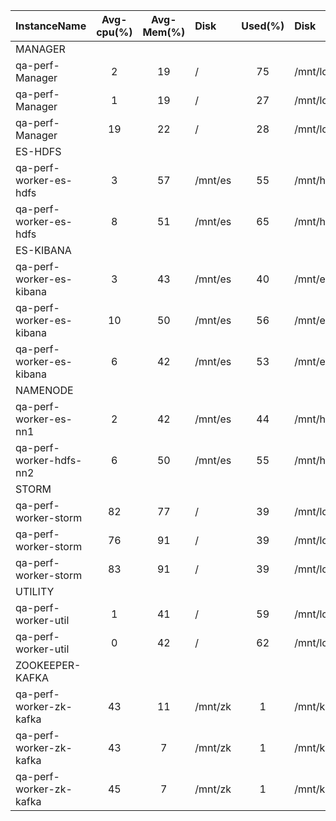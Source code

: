 | InstanceName             |  Avg-cpu(%)  |  Avg-Mem(%)  | Disk    |  Used(%)  | Disk          |  Used(%)  |
|:-------------------------|:------------:|:------------:|:--------|:---------:|:--------------|:---------:|
| MANAGER                  |              |              |         |           |               |           |
| qa-perf-Manager          |      2       |      19      | /       |    75     | /mnt/local    |     0     |
| qa-perf-Manager          |      1       |      19      | /       |    27     | /mnt/local    |     0     |
| qa-perf-Manager          |      19      |      22      | /       |    28     | /mnt/local    |     0     |
| ES-HDFS                  |              |              |         |           |               |           |
| qa-perf-worker-es-hdfs   |      3       |      57      | /mnt/es |    55     | /mnt/hdfs     |    15     |
| qa-perf-worker-es-hdfs   |      8       |      51      | /mnt/es |    65     | /mnt/hdfs     |    15     |
| ES-KIBANA                |              |              |         |           |               |           |
| qa-perf-worker-es-kibana |      3       |      43      | /mnt/es |    40     | /mnt/es_log   |    62     |
| qa-perf-worker-es-kibana |      10      |      50      | /mnt/es |    56     | /mnt/es_log   |    60     |
| qa-perf-worker-es-kibana |      6       |      42      | /mnt/es |    53     | /mnt/es_log   |    58     |
| NAMENODE                 |              |              |         |           |               |           |
| qa-perf-worker-es-nn1    |      2       |      42      | /mnt/es |    44     | /mnt/hdfs_nn1 |     1     |
| qa-perf-worker-hdfs-nn2  |      6       |      50      | /mnt/es |    55     | /mnt/hdfs_nn2 |     0     |
| STORM                    |              |              |         |           |               |           |
| qa-perf-worker-storm     |      82      |      77      | /       |    39     | /mnt/local    |    18     |
| qa-perf-worker-storm     |      76      |      91      | /       |    39     | /mnt/local    |    18     |
| qa-perf-worker-storm     |      83      |      91      | /       |    39     | /mnt/local    |    23     |
| UTILITY                  |              |              |         |           |               |           |
| qa-perf-worker-util      |      1       |      41      | /       |    59     | /mnt/local    |    14     |
| qa-perf-worker-util      |      0       |      42      | /       |    62     | /mnt/local    |    13     |
| ZOOKEEPER-KAFKA          |              |              |         |           |               |           |
| qa-perf-worker-zk-kafka  |      43      |      11      | /mnt/zk |     1     | /mnt/kafka    |     1     |
| qa-perf-worker-zk-kafka  |      43      |      7       | /mnt/zk |     1     | /mnt/kafka    |     1     |
| qa-perf-worker-zk-kafka  |      45      |      7       | /mnt/zk |     1     | /mnt/kafka    |     1     |
